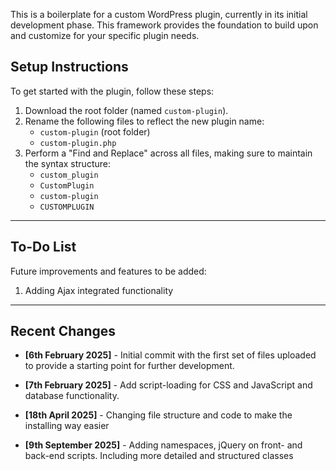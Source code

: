 
This is a boilerplate for a custom WordPress plugin, currently in its initial development phase. This framework provides the foundation to build upon and customize for your specific plugin needs.

## Setup Instructions

To get started with the plugin, follow these steps:

1. Download the root folder (named `custom-plugin`).
2. Rename the following files to reflect the new plugin name:
    - `custom-plugin` (root folder)
    - `custom-plugin.php`
3. Perform a "Find and Replace" across all files, making sure to maintain the syntax structure:
    - `custom_plugin` 
    - `CustomPlugin`
    - `custom-plugin`
    - `CUSTOMPLUGIN`

---


## To-Do List

Future improvements and features to be added:

1. Adding Ajax integrated functionality

---

## Recent Changes

- **[6th February 2025]**   - Initial commit with the first set of files uploaded to provide a starting point for further development.

- **[7th February 2025]**   - Add script-loading for CSS and JavaScript and database functionality.

- **[18th April 2025]**     - Changing file structure and code to make the installing way easier

- **[9th September 2025]**  - Adding namespaces, jQuery on front- and back-end scripts. Including more detailed and structured classes